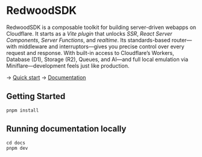 # RedwoodSDK

RedwoodSDK is a composable toolkit for building server-driven webapps on Cloudflare. It starts as a _Vite plugin_ that unlocks _SSR_, _React Server Components_, _Server Functions_, and _realtime_. Its standards-based router—with middleware and interruptors—gives you precise control over every request and response. With built-in access to Cloudflare’s Workers, Database (D1), Storage (R2), Queues, and AI—and full local emulation via Miniflare—development feels just like production.

→ [Quick start](https://docs.rwsdk.com/getting-started/quick-start/)
→ [Documentation](https://docs.rwsdk.com/)

## Getting Started

```terminal
pnpm install
```

## Running documentation locally

```terminal
cd docs
pnpm dev
```
